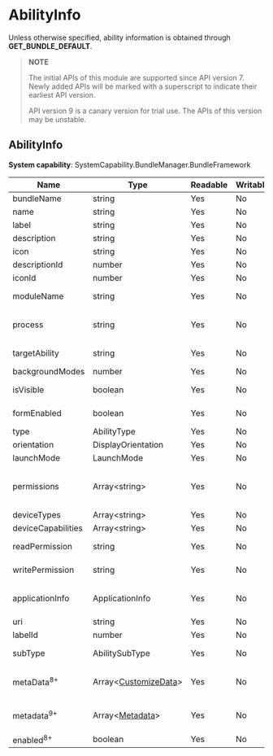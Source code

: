 # AbilityInfo

Unless otherwise specified, ability information is obtained through **GET_BUNDLE_DEFAULT**.

> **NOTE**
>
> The initial APIs of this module are supported since API version 7. Newly added APIs will be marked with a superscript to indicate their earliest API version.
>
>  API version 9 is a canary version for trial use. The APIs of this version may be unstable. 

## AbilityInfo

**System capability**: SystemCapability.BundleManager.BundleFramework

| Name                 | Type                                                    | Readable| Writable| Description                                     |
| --------------------- | -------------------------------------------------------- | ---- | ---- | ----------------------------------------- |
| bundleName            | string                                                   | Yes  | No  | Bundle name of the application.                                 |
| name                  | string                                                   | Yes  | No  | Ability name.                              |
| label                 | string                                                   | Yes  | No  | Ability name visible to users.                  |
| description           | string                                                   | Yes  | No  | Ability description.                            |
| icon                  | string                                                   | Yes  | No  | Index of the ability icon resource file.                |
| descriptionId         | number                                                   | Yes  | No  | Ability description ID.                          |
| iconId                | number                                                   | Yes  | No  | Ability icon ID.                          |
| moduleName            | string                                                   | Yes  | No  | Name of the HAP file to which the ability belongs.                 |
| process               | string                                                   | Yes  | No  | Process in which the ability runs. If this parameter is not set, the bundle name is used.|
| targetAbility         | string                                                   | Yes  | No  | Target ability that the ability alias points to. |
| backgroundModes       | number                                                   | Yes  | No  | Background service mode of the ability.    |
| isVisible             | boolean                                                  | Yes  | No  | Whether the ability can be called by other applications.        |
| formEnabled           | boolean                                                  | Yes  | No  | Whether the ability provides the service widget capability. |
| type                  | AbilityType                                              | Yes  | No  | Ability type.           |
| orientation           | DisplayOrientation                                       | Yes  | No  | Ability display orientation.                        |
| launchMode            | LaunchMode                                               | Yes  | No  | Ability launch mode.                        |
| permissions           | Array\<string>                                           | Yes  | No  | Permissions required for other applications to call the ability.<br>The value is obtained by passing **GET_ABILITY_INFO_WITH_PERMISSION**.|
| deviceTypes           | Array\<string>                                           | Yes  | No  | Device types supported by the ability.                    |
| deviceCapabilities    | Array\<string>                                           | Yes  | No  | Device capabilities required for the ability.                    |
| readPermission        | string                                                   | Yes  | No  | Permission required for reading the ability data. |
| writePermission       | string                                                   | Yes  | No  | Permission required for writing data to the ability. |
| applicationInfo       | ApplicationInfo     | Yes  | No  | Application configuration information.<br>The value is obtained by passing **GET_ABILITY_INFO_WITH_APPLICATION**.|
| uri                   | string                                                   | Yes  | No  | URI of the ability. |
| labelId               | number                                                   | Yes  | No  | Ability label ID.                          |
| subType               | AbilitySubType                                           | Yes  | No  | Subtype of the template that can be used by the ability. |
| metaData<sup>8+</sup> | Array\<[CustomizeData](js-apis-bundle-CustomizeData.md)> | Yes  | No  | Custom metadata of the ability.<br>The value is obtained by passing **GET_ABILITY_INFO_WITH_METADATA**.|
| metadata<sup>9+</sup> | Array\<[Metadata](js-apis-bundle-Metadata.md)>           | Yes  | No  | Metadata of the ability.<br>The value is obtained by passing **GET_ABILITY_INFO_WITH_METADATA**.|
| enabled<sup>8+</sup>  | boolean                                                  | Yes  | No  | Whether the ability is enabled.                          |

